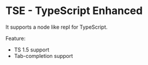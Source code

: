 # TSE - TypeScript Enhanced

It supports a node like repl for TypeScript.

Feature:

* TS 1.5 support
* Tab-completion support
